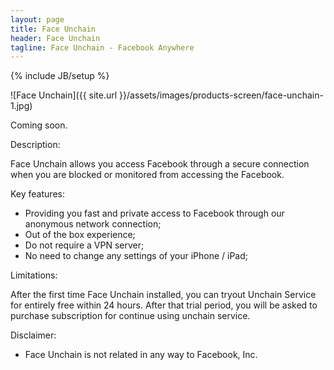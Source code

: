 ```yaml
---
layout: page
title: Face Unchain
header: Face Unchain
tagline: Face Unchain - Facebook Anywhere
---
```

{% include JB/setup %}

![Face Unchain]({{ site.url }}/assets/images/products-screen/face-unchain-1.jpg)

Coming soon.

Description:

Face Unchain allows you access Facebook through a secure connection when you are blocked or monitored from accessing the Facebook. 

Key features: 

- Providing you fast and private access to Facebook through our anonymous network connection; 
- Out of the box experience; 
- Do not require a VPN server; 
- No need to change any settings of your iPhone / iPad; 

Limitations: 

After the first time Face Unchain installed, you can tryout Unchain Service for entirely free within 24 hours. After that trial period, you will be asked to purchase subscription for continue using unchain service. 

Disclaimer: 
- Face Unchain is not related in any way to Facebook, Inc.



